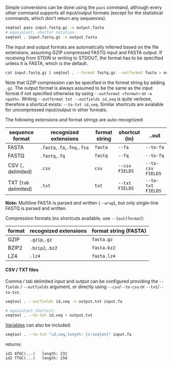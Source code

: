 Simple conversions can be done using the `pass` command, although every
other command supports all input/output formats (except for the statistical
commands, which don't return any sequences).

```bash
seqtool pass input.fastq.gz -o output.fasta
# equivalent, shorter notation:
seqtool . input.fastq.gz -o output.fasta
```
The input and output formats are automatically inferred based on the file
extensions, assuming GZIP compressed FASTQ input and FASTA output.
If receiving from STDIN or writing to STDOUT, the format has to be
specified unless it is FASTA, which is the default.

```bash
cat input.fastq.gz | seqtool . --format fastq.gz --outformat fasta > output.fasta
```
Note that GZIP compression can be specified in the format string by adding
`.gz`.
The output format is always assumed to be the same as the input format
if not specified otherwise by using `--outformat <format>` or `-o <path>`.
Writing `--outformat txt --outfields id,seq` is quite verbose, therefore
a shortcut exists: `--to-txt id,seq`. Similar shortcuts are avialable for uncompressed
input/output in other formats.

The following extensions and format strings are auto-recognized:

sequence format      | recognized extensions | format string | shortcut (in) | ..out
-------------------- | --------------------- | ------------- | ------------- | ----------
FASTA                |  `.fasta`,`.fa`,`.fna`,`.fsa`| `fasta`       | `--fa`        | `--to-fa`
FASTQ                |  `.fastq`,`.fq`       | `fastq`       | `--fq`        | `--to-fq`
CSV (`,` delimited)  |  `.csv`               | `csv`         | `--csv FIELDS`| `--to-csv FIELDS`
TXT (`tab` delimited)|  `.txt`               | `txt`         | `--txt FIELDS`| `--to-txt FIELDS `

**Note:** Multiline FASTA is parsed and written (`--wrap`), but only single-line
FASTQ is parsed and written.

Compression formats (no shortcuts available, use `--[out]format`):

format       | recognized extensions | format string (FASTA)
------------ | --------------------- | ---------------------
GZIP         |  `.gzip`,`.gz`        | `fasta.gz`
BZIP2        |  `.bzip2`,`.bz2`      | `fasta.bz2`
LZ4          |  `.lz4`               | `fasta.lz4`

#### CSV / TXT files

Comma / tab delimited input and output can be configured providing the
`--fields` / `--outfields` argument, or directly using `--csv`/`--to-csv`
or `--txt`/`--to-txt`.

```bash
seqtool . --outfields id,seq -o output.txt input.fa

# equivalent shortcut:
seqtool . --to-txt id,seq > output.txt
```

[Variables](variables) can also be included:

```bash
seqtool . --to-txt "id,seq,length: {s:seqlen}" input.fa
```

returns:

```
id1	ATGC(...)	length: 231
id2	TTGC(...)	length: 250
```
